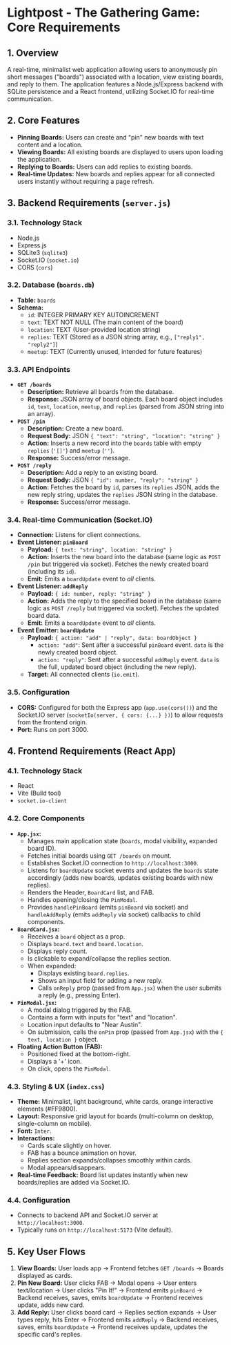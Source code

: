 # Lightpost - The Gathering Game: Core Requirements

## 1. Overview

A real-time, minimalist web application allowing users to anonymously pin short messages ("boards") associated with a location, view existing boards, and reply to them. The application features a Node.js/Express backend with SQLite persistence and a React frontend, utilizing Socket.IO for real-time communication.

## 2. Core Features

*   **Pinning Boards:** Users can create and "pin" new boards with text content and a location.
*   **Viewing Boards:** All existing boards are displayed to users upon loading the application.
*   **Replying to Boards:** Users can add replies to existing boards.
*   **Real-time Updates:** New boards and replies appear for all connected users instantly without requiring a page refresh.

## 3. Backend Requirements (`server.js`)

### 3.1. Technology Stack
*   Node.js
*   Express.js
*   SQLite3 (`sqlite3`)
*   Socket.IO (`socket.io`)
*   CORS (`cors`)

### 3.2. Database (`boards.db`)
*   **Table:** `boards`
*   **Schema:**
    *   `id`: INTEGER PRIMARY KEY AUTOINCREMENT
    *   `text`: TEXT NOT NULL (The main content of the board)
    *   `location`: TEXT (User-provided location string)
    *   `replies`: TEXT (Stored as a JSON string array, e.g., `["reply1", "reply2"]`)
    *   `meetup`: TEXT (Currently unused, intended for future features)

### 3.3. API Endpoints
*   **`GET /boards`**
    *   **Description:** Retrieve all boards from the database.
    *   **Response:** JSON array of board objects. Each board object includes `id`, `text`, `location`, `meetup`, and `replies` (parsed from JSON string into an array).
*   **`POST /pin`**
    *   **Description:** Create a new board.
    *   **Request Body:** JSON `{ "text": "string", "location": "string" }`
    *   **Action:** Inserts a new record into the `boards` table with empty `replies` (`'[]'`) and `meetup` (`''`).
    *   **Response:** Success/error message.
*   **`POST /reply`**
    *   **Description:** Add a reply to an existing board.
    *   **Request Body:** JSON `{ "id": number, "reply": "string" }`
    *   **Action:** Fetches the board by `id`, parses its `replies` JSON, adds the new reply string, updates the `replies` JSON string in the database.
    *   **Response:** Success/error message.

### 3.4. Real-time Communication (Socket.IO)
*   **Connection:** Listens for client connections.
*   **Event Listener: `pinBoard`**
    *   **Payload:** `{ text: "string", location: "string" }`
    *   **Action:** Inserts the new board into the database (same logic as `POST /pin` but triggered via socket). Fetches the newly created board (including its `id`).
    *   **Emit:** Emits a `boardUpdate` event to *all* clients.
*   **Event Listener: `addReply`**
    *   **Payload:** `{ id: number, reply: "string" }`
    *   **Action:** Adds the reply to the specified board in the database (same logic as `POST /reply` but triggered via socket). Fetches the updated board data.
    *   **Emit:** Emits a `boardUpdate` event to *all* clients.
*   **Event Emitter: `boardUpdate`**
    *   **Payload:** `{ action: "add" | "reply", data: boardObject }`
        *   `action: "add"`: Sent after a successful `pinBoard` event. `data` is the newly created board object.
        *   `action: "reply"`: Sent after a successful `addReply` event. `data` is the full, updated board object (including the new reply).
    *   **Target:** All connected clients (`io.emit`).

### 3.5. Configuration
*   **CORS:** Configured for both the Express app (`app.use(cors())`) and the Socket.IO server (`socketIo(server, { cors: {...} })`) to allow requests from the frontend origin.
*   **Port:** Runs on port 3000.

## 4. Frontend Requirements (React App)

### 4.1. Technology Stack
*   React
*   Vite (Build tool)
*   `socket.io-client`

### 4.2. Core Components
*   **`App.jsx`:**
    *   Manages main application state (`boards`, modal visibility, expanded board ID).
    *   Fetches initial boards using `GET /boards` on mount.
    *   Establishes Socket.IO connection to `http://localhost:3000`.
    *   Listens for `boardUpdate` socket events and updates the `boards` state accordingly (adds new boards, updates existing boards with new replies).
    *   Renders the Header, `BoardCard` list, and FAB.
    *   Handles opening/closing the `PinModal`.
    *   Provides `handlePinBoard` (emits `pinBoard` via socket) and `handleAddReply` (emits `addReply` via socket) callbacks to child components.
*   **`BoardCard.jsx`:**
    *   Receives a `board` object as a prop.
    *   Displays `board.text` and `board.location`.
    *   Displays reply count.
    *   Is clickable to expand/collapse the replies section.
    *   When expanded:
        *   Displays existing `board.replies`.
        *   Shows an input field for adding a new reply.
        *   Calls `onReply` prop (passed from `App.jsx`) when the user submits a reply (e.g., pressing Enter).
*   **`PinModal.jsx`:**
    *   A modal dialog triggered by the FAB.
    *   Contains a form with inputs for "text" and "location".
    *   Location input defaults to "Near Austin".
    *   On submission, calls the `onPin` prop (passed from `App.jsx`) with the `{ text, location }` object.
*   **Floating Action Button (FAB):**
    *   Positioned fixed at the bottom-right.
    *   Displays a '+' icon.
    *   On click, opens the `PinModal`.

### 4.3. Styling & UX (`index.css`)
*   **Theme:** Minimalist, light background, white cards, orange interactive elements (#FF9800).
*   **Layout:** Responsive grid layout for boards (multi-column on desktop, single-column on mobile).
*   **Font:** `Inter`.
*   **Interactions:**
    *   Cards scale slightly on hover.
    *   FAB has a bounce animation on hover.
    *   Replies section expands/collapses smoothly within cards.
    *   Modal appears/disappears.
*   **Real-time Feedback:** Board list updates instantly when new boards/replies are added via Socket.IO.

### 4.4. Configuration
*   Connects to backend API and Socket.IO server at `http://localhost:3000`.
*   Typically runs on `http://localhost:5173` (Vite default).

## 5. Key User Flows

1.  **View Boards:** User loads app -> Frontend fetches `GET /boards` -> Boards displayed as cards.
2.  **Pin New Board:** User clicks FAB -> Modal opens -> User enters text/location -> User clicks "Pin It!" -> Frontend emits `pinBoard` -> Backend receives, saves, emits `boardUpdate` -> Frontend receives update, adds new card.
3.  **Add Reply:** User clicks board card -> Replies section expands -> User types reply, hits Enter -> Frontend emits `addReply` -> Backend receives, saves, emits `boardUpdate` -> Frontend receives update, updates the specific card's replies.
